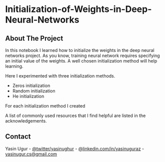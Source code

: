 # Initialization-of-Weights-in-Deep-Neural-Networks



<!-- ABOUT THE PROJECT -->
## About The Project

In this notebook I learned how to initialize the weights in the deep neural networks project. As you know, training neural network requires specifying an initial value of the weights. A well chosen initialization method will help learning.

Here I experimented with three initialization methods.
- Zeros initialization
- Random initialization
- He initialization

For each initialization method I created

A list of commonly used resources that I find helpful are listed in the acknowledgements.

<!-- CONTACT -->
## Contact

Yasin Ugur - [@twitter/yasinughur](https://twitter.com/yasinughur) - [@linkedin.com/in/yasinuguraz](https://www.linkedin.com/in/yasinuguraz/) - yasinugur.cs@gmail.com
